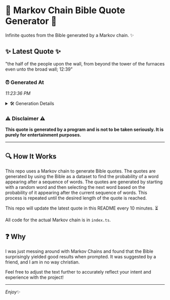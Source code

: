 # 📖 Markov Chain Bible Quote Generator 📖

Infinite quotes from the Bible generated by a Markov chain. ✨

## ✨ Latest Quote ✨
"the half of the people upon the wall, from beyond the tower of the furnaces even unto the broad wall; 12:39"

### ⏰ Generated At
*11:23:36 PM*

<details>
    <summary>🛠️ Generation Details</summary>
    <p>
        <strong>🌱 Seed:</strong> the<br>
        <strong>🔄 Iterations:</strong> 20<br>
        <strong>📜 Context History:</strong><br>[ the ]: half<br>[ the, half ]: of<br>[ the, half, of ]: the<br>[ the, half, of, the ]: people<br>[ the, half, of, the, people ]: upon<br>[ the, half, of, the, people, upon ]: the<br>[ half, of, the, people, upon, the ]: wall,<br>[ of, the, people, upon, the, wall, ]: from<br>[ the, people, upon, the, wall,, from ]: beyond<br>[ people, upon, the, wall,, from, beyond ]: the<br>[ upon, the, wall,, from, beyond, the ]: tower<br>[ the, wall,, from, beyond, the, tower ]: of<br>[ wall,, from, beyond, the, tower, of ]: the<br>[ from, beyond, the, tower, of, the ]: furnaces<br>[ beyond, the, tower, of, the, furnaces ]: even<br>[ the, tower, of, the, furnaces, even ]: unto<br>[ tower, of, the, furnaces, even, unto ]: the<br>[ of, the, furnaces, even, unto, the ]: broad<br>[ the, furnaces, even, unto, the, broad ]: wall;<br>[ furnaces, even, unto, the, broad, wall; ]: 12:39<br>
    </p>
</details>

### ⚠️ Disclaimer ⚠️
**This quote is generated by a program and is not to be taken seriously. It is purely for entertainment purposes.**

---

## 🔍 How It Works

This repo uses a Markov chain to generate Bible quotes. The quotes are generated by using the Bible as a dataset to find the probability of a word appearing after a sequence of words. The quotes are generated by starting with a random word and then selecting the next word based on the probability of it appearing after the current sequence of words. This process is repeated until the desired length of the quote is reached.

This repo will update the latest quote in this README every 10 minutes. ⏳

All code for the actual Markov chain is in `index.ts`.

## ❓ Why

I was just messing around with Markov Chains and found that the Bible surprisingly yielded good results when prompted. 
It was suggested by a friend, and I am in no way christian.

Feel free to adjust the text further to accurately reflect your intent and experience with the project!

---

*Enjoy*✨
